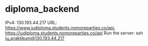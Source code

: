 # diploma_backend

IPv4: 130.193.44.217
URL: https://www.iudiploma.students.nomoreparties.co/api, 
  https://iudiploma.students.nomoreparties.co/api
Run the server: ssh iu_praktikum@130.193.44.217  
